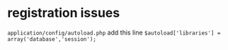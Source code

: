 # registration issues

```application/config/autoload.php```
add this line 
```$autoload['libraries'] = array('database','session');```




